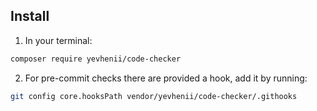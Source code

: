 ## Install

1) In your terminal:
``` bash
composer require yevhenii/code-checker
```
2) For pre-commit checks there are provided a hook, add it by running: 

``` bash
git config core.hooksPath vendor/yevhenii/code-checker/.githooks
```